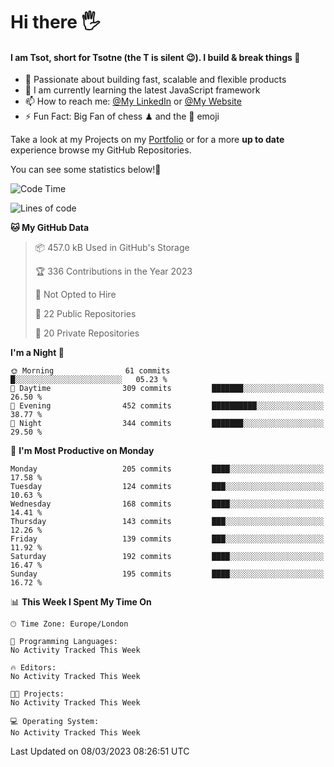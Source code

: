 # Hi there :raised_hand_with_fingers_splayed:
#### I am Tsot, short for Tsotne (the T is silent :wink:). I build & break things :space_invader:
- :telescope: Passionate about building fast, scalable and flexible products
- :seedling: I am currently learning the latest JavaScript framework 
- :mailbox: How to reach me: [@My LinkedIn](https://www.linkedin.com/in/tsotne-gvadzabia/) or [@My Website](https://tsotne.co.uk/contact)
- :zap: Fun Fact: Big Fan of chess ♟ and the 👾 emoji

Take a look at my Projects on my [Portfolio](https://tsotne.co.uk/) or for a more **up to date** experience browse my GitHub Repositories.

You can see some statistics below!:space_invader:
<!--START_SECTION:waka-->
![Code Time](http://img.shields.io/badge/Code%20Time-761%20hrs%202%20mins-blue)

![Lines of code](https://img.shields.io/badge/From%20Hello%20World%20I%27ve%20Written-2.3%20million%20lines%20of%20code-blue)

**🐱 My GitHub Data** 

> 📦 457.0 kB Used in GitHub's Storage 
 > 
> 🏆 336 Contributions in the Year 2023
 > 
> 🚫 Not Opted to Hire
 > 
> 📜 22 Public Repositories 
 > 
> 🔑 20 Private Repositories 
 > 
**I'm a Night 🦉** 

```text
🌞 Morning                61 commits          █░░░░░░░░░░░░░░░░░░░░░░░░   05.23 % 
🌆 Daytime                309 commits         ███████░░░░░░░░░░░░░░░░░░   26.50 % 
🌃 Evening                452 commits         ██████████░░░░░░░░░░░░░░░   38.77 % 
🌙 Night                  344 commits         ███████░░░░░░░░░░░░░░░░░░   29.50 % 
```
📅 **I'm Most Productive on Monday** 

```text
Monday                   205 commits         ████░░░░░░░░░░░░░░░░░░░░░   17.58 % 
Tuesday                  124 commits         ███░░░░░░░░░░░░░░░░░░░░░░   10.63 % 
Wednesday                168 commits         ████░░░░░░░░░░░░░░░░░░░░░   14.41 % 
Thursday                 143 commits         ███░░░░░░░░░░░░░░░░░░░░░░   12.26 % 
Friday                   139 commits         ███░░░░░░░░░░░░░░░░░░░░░░   11.92 % 
Saturday                 192 commits         ████░░░░░░░░░░░░░░░░░░░░░   16.47 % 
Sunday                   195 commits         ████░░░░░░░░░░░░░░░░░░░░░   16.72 % 
```


📊 **This Week I Spent My Time On** 

```text
🕑︎ Time Zone: Europe/London

💬 Programming Languages: 
No Activity Tracked This Week

🔥 Editors: 
No Activity Tracked This Week

🐱‍💻 Projects: 
No Activity Tracked This Week

💻 Operating System: 
No Activity Tracked This Week
```


 Last Updated on 08/03/2023 08:26:51 UTC
<!--END_SECTION:waka-->
